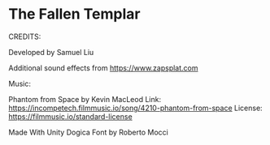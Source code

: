 # The Fallen Templar

CREDITS:

Developed by Samuel Liu

Additional sound effects from https://www.zapsplat.com

Music:

Phantom from Space by Kevin MacLeod
Link: https://incompetech.filmmusic.io/song/4210-phantom-from-space
License: https://filmmusic.io/standard-license

Made With Unity
Dogica Font by Roberto Mocci

